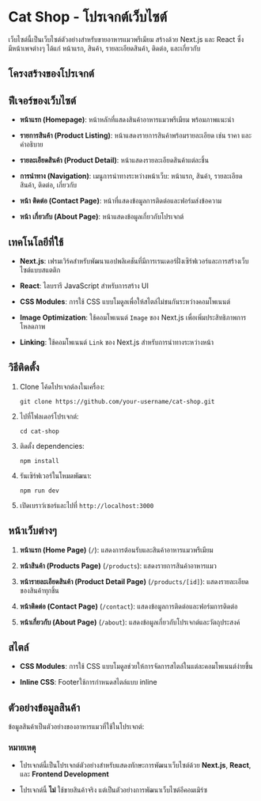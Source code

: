 # Cat Shop - โปรเจกต์เว็บไซต์
เว็บไซต์นี้เป็นเว็บไซต์ตัวอย่างสำหรับขายอาหารแมวพรีเมียม สร้างด้วย Next.js และ React ซึ่งมีหน้าเพจต่างๆ ได้แก่ หน้าแรก, สินค้า, รายละเอียดสินค้า, ติดต่อ, และเกี่ยวกับ

## โครงสร้างของโปรเจกต์

## ฟีเจอร์ของเว็บไซต์

-   **หน้าแรก (Homepage)**: หน้าหลักที่แสดงสินค้าอาหารแมวพรีเมียม พร้อมภาพแนะนำ
    
-   **รายการสินค้า (Product Listing)**: หน้าแสดงรายการสินค้าพร้อมรายละเอียด เช่น ราคา และคำอธิบาย
    
-   **รายละเอียดสินค้า (Product Detail)**: หน้าแสดงรายละเอียดสินค้าแต่ละชิ้น
    
-   **การนำทาง (Navigation)**: เมนูการนำทางระหว่างหน้าเว็บ: หน้าแรก, สินค้า, รายละเอียดสินค้า, ติดต่อ, เกี่ยวกับ
    
-   **หน้า ติดต่อ (Contact Page)**: หน้าที่แสดงข้อมูลการติดต่อและฟอร์มส่งข้อความ
    
-   **หน้า เกี่ยวกับ (About Page)**: หน้าแสดงข้อมูลเกี่ยวกับโปรเจกต์

## เทคโนโลยีที่ใช้

-   **Next.js**: เฟรมเวิร์คสำหรับพัฒนาแอปพลิเคชันที่มีการเรนเดอร์ฝั่งเซิร์ฟเวอร์และการสร้างเว็บไซต์แบบสแตติก
    
-   **React**: ไลบรารี JavaScript สำหรับการสร้าง UI
    
-   **CSS Modules**: การใช้ CSS แบบโมดูลเพื่อให้สไตล์ไม่ชนกันระหว่างคอมโพเนนต์
    
-   **Image Optimization**: ใช้คอมโพเนนต์ `Image` ของ Next.js เพื่อเพิ่มประสิทธิภาพการโหลดภาพ
    
-   **Linking**: ใช้คอมโพเนนต์ `Link` ของ Next.js สำหรับการนำทางระหว่างหน้า

## วิธีติดตั้ง

1.  Clone โค้ดโปรเจกต์ลงในเครื่อง:
   
    `git clone https://github.com/your-username/cat-shop.git` 
    
2.  ไปที่โฟลเดอร์โปรเจกต์:
    
    `cd cat-shop` 
    
3.  ติดตั้ง dependencies:
    
    `npm install` 
    
4.  รันเซิร์ฟเวอร์ในโหมดพัฒนา:
    
    `npm run dev` 
    
5.  เปิดเบราว์เซอร์และไปที่ `http://localhost:3000`

## หน้าเว็บต่างๆ

1.  **หน้าแรก (Home Page)** (`/`): แสดงการต้อนรับและสินค้าอาหารแมวพรีเมียม
    
2.  **หน้าสินค้า (Products Page)** (`/products`): แสดงรายการสินค้าอาหารแมว
    
3.  **หน้ารายละเอียดสินค้า (Product Detail Page)** (`/products/[id]`): แสดงรายละเอียดของสินค้าทุกชิ้น
    
4.  **หน้าติดต่อ (Contact Page)** (`/contact`): แสดงข้อมูลการติดต่อและฟอร์มการติดต่อ
    
5.  **หน้าเกี่ยวกับ (About Page)** (`/about`): แสดงข้อมูลเกี่ยวกับโปรเจกต์และวัตถุประสงค์

## สไตล์

-   **CSS Modules**: การใช้ CSS แบบโมดูลช่วยให้การจัดการสไตล์ในแต่ละคอมโพเนนต์ง่ายขึ้น
    
-   **Inline CSS**: Footerใช้การกำหนดสไตล์แบบ inline

## ตัวอย่างข้อมูลสินค้า

ข้อมูลสินค้าเป็นตัวอย่างของอาหารแมวที่ใช้ในโปรเจกต์:

### หมายเหตุ

-   โปรเจกต์นี้เป็นโปรเจกต์ตัวอย่างสำหรับแสดงทักษะการพัฒนาเว็บไซต์ด้วย **Next.js**, **React**, และ **Frontend Development**
    
-   โปรเจกต์นี้ **ไม่** ใช้ขายสินค้าจริง แต่เป็นตัวอย่างการพัฒนาเว็บไซต์อีคอมเมิร์ซ
